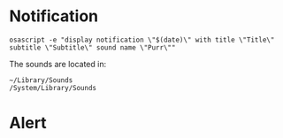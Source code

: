 # Notification

```
osascript -e "display notification \"$(date)\" with title \"Title\" subtitle \"Subtitle\" sound name \"Purr\""
```

The sounds are located in:
```
~/Library/Sounds
/System/Library/Sounds
```

# Alert
